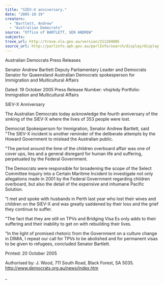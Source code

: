 ```yaml
---
title: "SIEV-X anniversary."
date: "2005-10-19"
creators:
  - "Bartlett, Andrew"
  - "Australian Democrats"
source: "Office of BARTLETT, SEN ANDREW"
subjects:
trove_url: http://trove.nla.gov.au/version/211284885
source_url: http://parlinfo.aph.gov.au/parlInfo/search/display/display.w3p;query=Id%3A%22media/pressrel/0MNH6%22
---
```


 Australian Democrats Press  Releases

 Senator Andrew Bartlett  Deputy Parliamentary Leader and Democrats Senator for Queensland  Australian Democrats spokesperson for Immigration and Multicultural  Affairs 

 Dated: 19 October 2005 Press Release Number: vhsjrkdy Portfolio: Immigration and Multicultural Affairs

 SIEV-X Anniversary 

 The Australian Democrats today acknowledge the fourth anniversary of the sinking of the SIEV-X  where the lives of 353 people were lost.   

 Democrat Spokesperson for Immigration, Senator Andrew Bartlett, said "The SIEV-X incident is  another reminder of the deliberate attempts by the Howard Government to mislead the Australian  public.   

 "The period around the time of the children overboard affair was one of cover ups, lies and a  general disregard for human life and suffering, perpetuated by the Federal Government.   

 The Democrats were responsible for broadening the scope of the Select Committee Inquiry into a  Certain Maritime Incident to investigate not only allegations made in 2001 by the Federal  Government regarding children overboard, but also the detail of the expensive and inhumane  Pacific Solution.   

 "I met and spoke with husbands in Perth last year who lost their wives and children on the SIEV-X  and was greatly saddened by their loss and the grief they continue to suffer.   

 "The fact that they are still on TPVs and Bridging Visa Es only adds to their suffering and their  inability to get on with rebuilding their lives.   

 "In the light of promised rhetoric from the Government on a culture change in DIMIA, I repeat our  call for TPVs to be abolished and for permanent visas to be given to refugees, concluded Senator  Bartlett. 

 

 Printed: 20 October 2005 

 Authorised by: J. Wood, 711 South Road, Black Forest, SA 5035.  http://www.democrats.org.au/news/index.htm

 _

